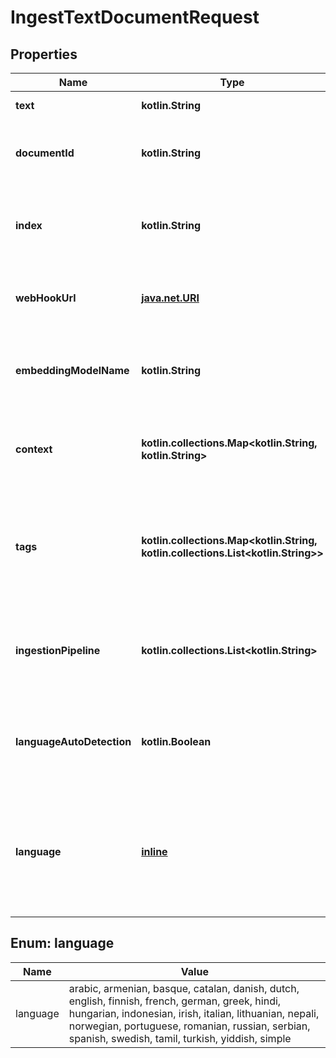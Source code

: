 
# IngestTextDocumentRequest

## Properties
| Name | Type | Description | Notes |
| ------------ | ------------- | ------------- | ------------- |
| **text** | **kotlin.String** | Text to ingest |  |
| **documentId** | **kotlin.String** | Unique identifier for the document to ingest. |  |
| **index** | **kotlin.String** | Optional index name where the document will be stored. |  [optional] |
| **webHookUrl** | [**java.net.URI**](java.net.URI.md) | Optional webhook URL to notify upon completion. |  [optional] |
| **embeddingModelName** | **kotlin.String** | Optional name of the embedding model to use during ingestion. |  [optional] |
| **context** | **kotlin.collections.Map&lt;kotlin.String, kotlin.String&gt;** | Optional key-value pairs for additional context or metadata. |  [optional] |
| **tags** | **kotlin.collections.Map&lt;kotlin.String, kotlin.collections.List&lt;kotlin.String&gt;&gt;** | A collection of tags associated with the document. Tags can be language-specific. |  [optional] |
| **ingestionPipeline** | **kotlin.collections.List&lt;kotlin.String&gt;** | Optional list of ingestion pipeline steps. Allows custom processing. |  [optional] |
| **languageAutoDetection** | **kotlin.Boolean** | Enable automatic language detection for document content. |  [optional] |
| **language** | [**inline**](#Language) | Force a specific language for full-text search. Use &#39;simple&#39; for no language or leave empty. |  [optional] |


<a id="Language"></a>
## Enum: language
| Name | Value |
| ---- | ----- |
| language | arabic, armenian, basque, catalan, danish, dutch, english, finnish, french, german, greek, hindi, hungarian, indonesian, irish, italian, lithuanian, nepali, norwegian, portuguese, romanian, russian, serbian, spanish, swedish, tamil, turkish, yiddish, simple |



